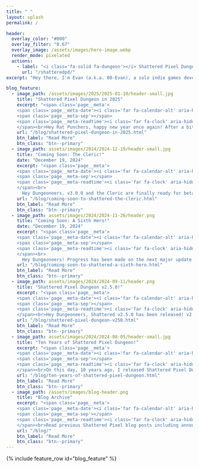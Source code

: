 ```yaml
---
title: " "
layout: splash
permalink: /

header:
  overlay_color: "#000"
  overlay_filter: "0.67"
  overlay_image: /assets/images/hero-image.webp
  render_mode: pixelated
  actions:
    - label: "<i class='fa-solid fa-dungeon'></i> Shattered Pixel Dungeon"
      url: "/shatteredpd/"
excerpt: "Hey there, I'm Evan (a.k.a. 00-Evan), a solo indie games developer currently working on my traditional roguelike named Shattered Pixel Dungeon!"

blog_feature:
  - image_path: /assets/images/2025/2025-01-10/header-small.jpg
    title: "Shattered Pixel Dungeon in 2025"
    excerpt: "<span class='page__meta'>
    <span class='page__meta-date'><i class='far fa-calendar-alt' aria-hidden='true'></i> January 10, 2025</span>
    <span class='page__meta-sep'></span>
    <span class='page__meta-readtime'><i class='far fa-clock' aria-hidden='true'></i> 6 minute read</span>
    </span><br>Hey Rat Punchers, happy new year once again! After a bit of a holiday break, I'm back to work on Shattered Pixel Dungeon, which includes laying out some plans for the coming year!"
    url: "/blog/shattered-pixel-dungeon-in-2025.html"
    btn_label: "Read More"
    btn_class: "btn--primary"
  - image_path: assets/images/2024/2024-12-19/header-small.jpg
    title: "Coming Soon: The Cleric!"
    date: "December 19, 2024"
    excerpt: "<span class='page__meta'>
    <span class='page__meta-date'><i class='far fa-calendar-alt' aria-hidden='true'></i> December 19, 2024</span>
    <span class='page__meta-sep'></span>
    <span class='page__meta-readtime'><i class='far fa-clock' aria-hidden='true'></i> 5 minute read</span>
    </span><br>
      Hey Dungeoneers, v3.0.0 and the Cleric are finally ready for beta! In this blog post I'm going to share more details about the Cleric! Just as with the Duelist, I'm releasing the Cleric's beta a little early."
    url: "/blog/coming-soon-to-shattered-the-cleric.html"
    btn_label: "Read More"
    btn_class: "btn--primary"
  - image_path: assets/images/2024/2024-11-26/header.png
    title: "Coming Soon: A Sixth Hero!"
    date: "December 19, 2024"
    excerpt: "<span class='page__meta'>
    <span class='page__meta-date'><i class='far fa-calendar-alt' aria-hidden='true'></i> November 26, 2024</span>
    <span class='page__meta-sep'></span>
    <span class='page__meta-readtime'><i class='far fa-clock' aria-hidden='true'></i> 5 minute read</span>
    </span><br>
      Hey Dungeoneers! Progress has been made on the next major update to Shattered Pixel Dungeon, and it’s finally time for me to start showing some things off!"
    url: "/blog/coming-soon-to-shattered-a-sixth-hero.html"
    btn_label: "Read More"
    btn_class: "btn--primary"
  - image_path: assets/images/2024/2024-09-11/header.png
    title: "Shattered Pixel Dungeon v2.5.0!"
    excerpt: "<span class='page__meta'>
    <span class='page__meta-date'><i class='far fa-calendar-alt' aria-hidden='true'></i> September 11, 2024</span>
    <span class='page__meta-sep'></span>
    <span class='page__meta-readtime'><i class='far fa-clock' aria-hidden='true'></i> 13 minute read</span>
    </span><br>Hey Dungeoneers, Shattered v2.5.0 has been released! v2.5.0 includes a total overhaul to the journal, some new trinkets, and tonnes of smaller tweaks and balance changes."
    url: "/blog/shattered-pixel-dungeon-v250.html"
    btn_label: "Read More"
    btn_class: "btn--primary"
  - image_path: assets/images/2024/2024-08-05/header-small.jpg
    title: "Ten Years of Shattered Pixel Dungeon!"
    excerpt: "<span class='page__meta'>
    <span class='page__meta-date'><i class='far fa-calendar-alt' aria-hidden='true'></i> August 5, 2024</span>
    <span class='page__meta-sep'></span>
    <span class='page__meta-readtime'><i class='far fa-clock' aria-hidden='true'></i> 8 minute read</span>
    </span><br>On this day, 10 years ago, I released Shattered Pixel Dungeon v0.1.0. Join me for a quick walk down memory lane, and for a preview of something very exciting that's yet to come..."
    url: "/blog/ten-years-of-shattered-pixel-dungeon.html"
    btn_label: "Read More"
    btn_class: "btn--primary"
  - image_path: /assets/images/blog-header.png
    title: "Blog Archive"
    excerpt: "<span class='page__meta'>
    <span class='page__meta-date'><i class='far fa-calendar-alt' aria-hidden='true'></i> 2014-2025</span>
    <span class='page__meta-sep'></span>
    <span class='page__meta-readtime'><i class='far fa-clock' aria-hidden='true'></i> 120 blog posts</span>
    </span><br>Read previous Shattered Pixel blog posts including announcements, design overviews, and teasers! The blog includes a full history of my dev work since I started Shattered Pixel Dungeon in 2014."
    url: "/blog/"
    btn_label: "Read More"
    btn_class: "btn--primary"
---
```


{% include feature_row id="blog_feature" %}
